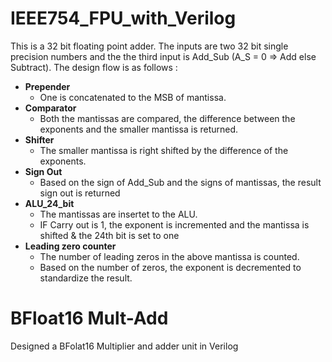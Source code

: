 # IEEE754_FPU_with_Verilog
This is a 32 bit floating point adder. The inputs are two 32 bit single precision numbers and the the third input is Add_Sub (A_S = 0 => Add else Subtract).
The design flow is as follows : 
* **Prepender**
  * One is concatenated to the MSB of mantissa.
* **Comparator**
  * Both the mantissas are compared, the difference between the exponents and the smaller mantissa is returned.
* **Shifter**
  * The smaller mantissa is right shifted by the difference of the exponents.
* **Sign Out**
  * Based on the sign of Add_Sub and the signs of mantissas, the result sign out is returned
* **ALU_24_bit**
  * The mantissas are insertet to the ALU.
  * IF Carry out is 1, the exponent is incremented and the mantissa is shifted & the 24th bit is set to one
* **Leading zero counter**
  * The number of leading zeros in the above mantissa is counted.
  * Based on the number of zeros, the exponent is decremented to standardize the result.
  
# BFloat16 Mult-Add
Designed a BFolat16 Multiplier and adder unit in Verilog
